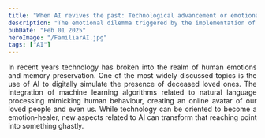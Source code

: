 ```yaml
---
title: "When AI revives the past: Technological advancement or emotional dilemma?"
description: "The emotional dilemma triggered by the implementation of AI in human interactions, blurring the boundaries of reality and potentially freezing emotional growth."
pubDate: "Feb 01 2025"
heroImage: "/FamiliarAI.jpg"
tags: ["AI"]
---
```


<p style="text-align: justify;">
In recent years technology has broken into the realm of human emotions and memory preservation. One of the most widely discussed topics is the use of AI to digitally simulate the presence of deceased loved ones. The integration of machine learning algorithms related to natural language processing mimicking human behaviour, creating an online avatar of our loved people and even us. While technology can be oriented to become a emotion-healer, new aspects related to AI can transform that reaching point into something ghastly.
</p>

<p style="text-align: justify;">

</p>